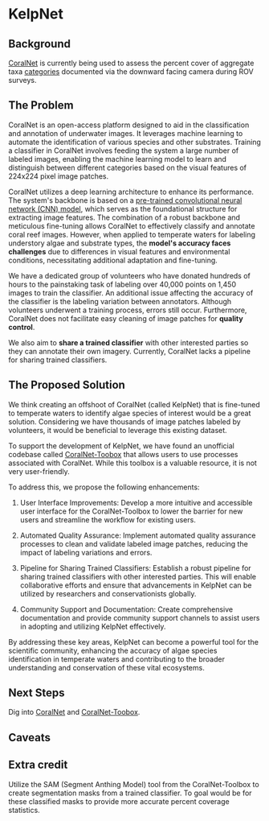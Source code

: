 # KelpNet

## Background
[CoralNet](https://coralnet.ucsd.edu/) is currently being used to assess the percent cover of aggregate taxa [categories](https://www.dropbox.com/scl/fi/7qcjzz3jmnt1oug8k8nrf/CoralNet_Classifications.xlsx?rlkey=wfkhvexu40cqyzs463r8yuxu4&dl=0) documented via the downward facing camera during ROV surveys.

## The Problem
CoralNet is an open-access platform designed to aid in the classification and annotation of underwater images. It leverages machine learning to automate the identification of various species and other substrates. Training a classifier in CoralNet involves feeding the system a large number of labeled images, enabling the machine learning model to learn and distinguish between different categories based on the visual features of 224x224 pixel image patches.

CoralNet utilizes a deep learning architecture to enhance its performance. The system's backbone is based on a [pre-trained convolutional neural network (CNN) model](chrome-extension://efaidnbmnnnibpcajpcglclefindmkaj/https://openaccess.thecvf.com/content/ICCV2021W/OceanVision/papers/Chen_A_New_Deep_Learning_Engine_for_CoralNet_ICCVW_2021_paper.pdf), which serves as the foundational structure for extracting image features. The combination of a robust backbone and meticulous fine-tuning allows CoralNet to effectively classify and annotate coral reef images. However, when applied to temperate waters for labeling understory algae and substrate types, the **model's accuracy faces challenges** due to differences in visual features and environmental conditions, necessitating additional adaptation and fine-tuning.

We have a dedicated group of volunteers who have donated hundreds of hours to the painstaking task of labeling over 40,000 points on 1,450 images to train the classifier. An additional issue affecting the accuracy of the classifier is the labeling variation between annotators. Although volunteers underwent a training process, errors still occur. Furthermore, CoralNet does not facilitate easy cleaning of image patches for **quality control**.

We also aim to **share a trained classifier** with other interested parties so they can annotate their own imagery. Currently, CoralNet lacks a pipeline for sharing trained classifiers.


## The Proposed Solution
We think creating an offshoot of CoralNet (called KelpNet) that is fine-tuned to temperate waters to identify algae species of interest would be a great solution. Considering we have thousands of image patches labeled by volunteers, it would be beneficial to leverage this existing dataset.

To support the development of KelpNet, we have found an unofficial codebase called [CoralNet-Toobox](https://github.com/Jordan-Pierce/CoralNet-Toolbox) that allows users to use processes associated with CoralNet. While this toolbox is a valuable resource, it is not very user-friendly.

To address this, we propose the following enhancements:

1. User Interface Improvements: Develop a more intuitive and accessible user interface for the CoralNet-Toolbox to lower the barrier for new users and streamline the workflow for existing users.

2. Automated Quality Assurance: Implement automated quality assurance processes to clean and validate labeled image patches, reducing the impact of labeling variations and errors.

3. Pipeline for Sharing Trained Classifiers: Establish a robust pipeline for sharing trained classifiers with other interested parties. This will enable collaborative efforts and ensure that advancements in KelpNet can be utilized by researchers and conservationists globally.

4. Community Support and Documentation: Create comprehensive documentation and provide community support channels to assist users in adopting and utilizing KelpNet effectively.

By addressing these key areas, KelpNet can become a powerful tool for the scientific community, enhancing the accuracy of algae species identification in temperate waters and contributing to the broader understanding and conservation of these vital ecosystems.

## Next Steps
Dig into [CoralNet](https://coralnet.ucsd.edu/) and [CoralNet-Toobox](https://github.com/Jordan-Pierce/CoralNet-Toolbox). 

## Caveats

## Extra credit 
Utilize the SAM (Segment Anthing Model) tool from the CoralNet-Toolbox to create segmentation masks from a trained classifier. To goal would be for these classified masks to provide more accurate percent coverage statistics.  
